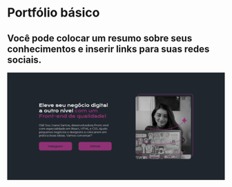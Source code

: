 # Portfólio básico

## Você pode colocar um resumo sobre seus conhecimentos e inserir links para suas redes sociais.

![](Capturar.PNG)